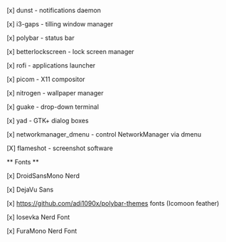 [x] dunst - notifications daemon

[x] i3-gaps - tilling window manager

[x] polybar - status bar

[x] betterlockscreen - lock screen manager

[x] rofi - applications launcher

[x] picom - X11 compositor

[x] nitrogen - wallpaper manager

[x] guake - drop-down terminal

[x] yad - GTK+ dialog boxes

[x] networkmanager_dmenu - control NetworkManager via dmenu

[X] flameshot - screenshot software

** Fonts **

[x] DroidSansMono Nerd

[x] DejaVu Sans

[x] https://github.com/adi1090x/polybar-themes fonts (Icomoon feather)

[x] Iosevka Nerd Font

[x] FuraMono Nerd Font
